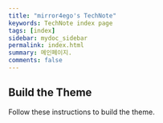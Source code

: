 ```yaml
---
title: "mirror4ego's TechNote"
keywords: TechNote index page
tags: [index]
sidebar: mydoc_sidebar
permalink: index.html
summary: 메인페이지.
comments: false
---
```


## Build the Theme

Follow these instructions to build the theme.
